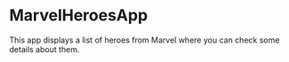 # MarvelHeroesApp

This app displays a list of heroes from Marvel where you can check some details about them.
